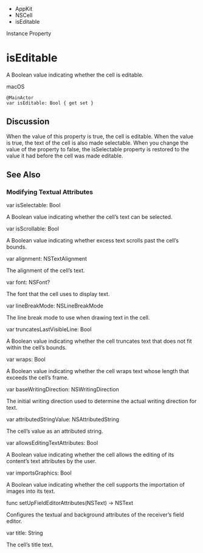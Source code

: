 

- AppKit
- NSCell
-  isEditable 

Instance Property

# isEditable

A Boolean value indicating whether the cell is editable.

macOS

``` source
@MainActor
var isEditable: Bool { get set }
```

## Discussion

When the value of this property is true, the cell is editable. When the value is true, the text of the cell is also made selectable. When you change the value of the property to false, the isSelectable property is restored to the value it had before the cell was made editable.

## See Also

### Modifying Textual Attributes

var isSelectable: Bool

A Boolean value indicating whether the cell’s text can be selected.

var isScrollable: Bool

A Boolean value indicating whether excess text scrolls past the cell’s bounds.

var alignment: NSTextAlignment

The alignment of the cell’s text.

var font: NSFont?

The font that the cell uses to display text.

var lineBreakMode: NSLineBreakMode

The line break mode to use when drawing text in the cell.

var truncatesLastVisibleLine: Bool

A Boolean value indicating whether the cell truncates text that does not fit within the cell’s bounds.

var wraps: Bool

A Boolean value indicating whether the cell wraps text whose length that exceeds the cell’s frame.

var baseWritingDirection: NSWritingDirection

The initial writing direction used to determine the actual writing direction for text.

var attributedStringValue: NSAttributedString

The cell’s value as an attributed string.

var allowsEditingTextAttributes: Bool

A Boolean value indicating whether the cell allows the editing of its content’s text attributes by the user.

var importsGraphics: Bool

A Boolean value indicating whether the cell supports the importation of images into its text.

func setUpFieldEditorAttributes(NSText) -> NSText

Configures the textual and background attributes of the receiver’s field editor.

var title: String

The cell’s title text.

